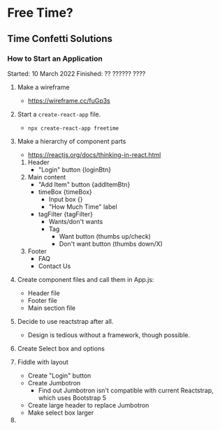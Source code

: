 
# Free Time?

## Time Confetti Solutions

### How to Start an Application

Started: 10 March 2022
Finished: ?? ?????? ????

1. Make a wireframe
    - https://wireframe.cc/fuGp3s

2. Start a `create-react-app` file.
    - `npx create-react-app freetime`

3. Make a hierarchy of component parts
    - https://reactjs.org/docs/thinking-in-react.html
    1. Header
        - "Login" button {loginBtn}
    2. Main content
        - "Add Item" button {addItemBtn}
        - timeBox {timeBox}
            - Input box {}
            - "How Much Time" label
        - tagFilter {tagFilter}
            - Wants/don't wants
            - Tag
                - Want button (thumbs up/check)
                - Don't want button (thumbs down/X)
    3. Footer
        - FAQ
        - Contact Us

4. Create component files and call them in App.js:
    - Header file
    - Footer file
    - Main section file

5. Decide to use reactstrap after all.
    - Design is tedious without a framework, though possible.

6. Create Select box and options

7. Fiddle with layout
    - Create "Login" button
    - Create Jumbotron
        - Find out Jumbotron isn't compatible with current Reactstrap, which uses Bootstrap 5
    - Create large header to replace Jumbotron
    - Make select box larger

8. 